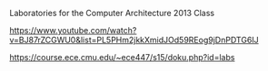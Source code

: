 Laboratories for the Computer Architecture 2013 Class 


https://www.youtube.com/watch?v=BJ87rZCGWU0&list=PL5PHm2jkkXmidJOd59REog9jDnPDTG6IJ


https://course.ece.cmu.edu/~ece447/s15/doku.php?id=labs
